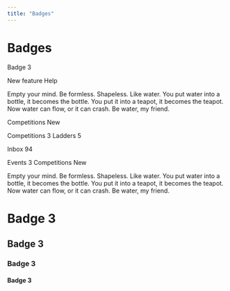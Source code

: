 ```yaml
---
title: "Badges"
---
```


# Badges

<p>Badge <span class="badge">3</span></p>

<p>New feature <span class="badge badge--label badge--primary">Help</span></p>

<p>Empty your mind. Be formless. Shapeless. Like water. You put water into a bottle, it becomes the bottle. You put it into a teapot, it becomes the teapot. Now water can flow, or it can crash. Be water, my friend.</p>

<p>Competitions <span class="badge badge--large">New</span></p>

<p>Competitions <span class="badge badge--label badge--large badge--primary">3</span> Ladders <span class="badge badge--label badge--outline badge--large">5</span></p>

<p>Inbox <span class="badge badge--count badge--primary">94</span></p>

<p>Events <span class="badge badge--label badge--outline badge--primary">3</span> Competitions <span class="badge badge--label badge--outline">New</span></p>

<p>Empty your mind. Be formless. Shapeless. Like water. You put water into a bottle, it becomes the bottle. You put it into a teapot, it becomes the teapot. Now water can flow, or it can crash. Be water, my friend.</p>

<h1>Badge <span class="badge">3</span></h1>
<h2>Badge <span class="badge badge--label badge--large badge--primary">3</span></h2>
<h3>Badge <span class="badge badge--label badge--outline">3</span></h3>
<h4>Badge <span class="badge badge--label badge--primary">3</span></h4>
